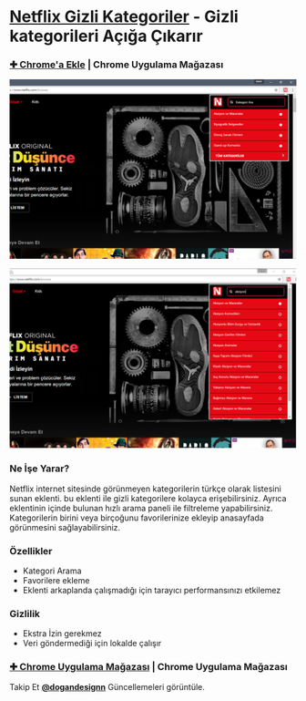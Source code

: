 # [Netflix Gizli Kategoriler](https://chrome.google.com/webstore/detail/netflix-gizli-kategoriler/jnieeckgpigfaegdlpndmnkblboefefg) - Gizli kategorileri Açığa Çıkarır

### [✚ Chrome'a Ekle](https://chrome.google.com/webstore/detail/netflix-gizli-kategoriler/jnieeckgpigfaegdlpndmnkblboefefg) | Chrome Uygulama Mağazası

[![Netflix Categories Chrome Extension Screenshot](/screen/1.png)](https://chrome.google.com/webstore/detail/netflix-gizli-kategoriler/jnieeckgpigfaegdlpndmnkblboefefg)

[![Netflix Categories Chrome Extension Screenshot](/screen/2.png)](https://chrome.google.com/webstore/detail/netflix-gizli-kategoriler/jnieeckgpigfaegdlpndmnkblboefefg)

### Ne İşe Yarar?

Netflix internet sitesinde görünmeyen kategorilerin türkçe olarak listesini sunan eklenti. bu eklenti ile gizli kategorilere kolayca erişebilirsiniz. Ayrıca eklentinin içinde bulunan hızlı arama paneli ile filtreleme yapabilirsiniz. Kategorilerin birini veya birçoğunu favorilerinize ekleyip anasayfada görünmesini sağlayabilirsiniz.

### Özellikler
- Kategori Arama
- Favorilere ekleme
- Eklenti arkaplanda çalışmadığı için tarayıcı performansınızı etkilemez

### Gizlilik
- Ekstra İzin gerekmez
- Veri göndermediği için lokalde çalışır

### [✚ Chrome Uygulama Mağazası](https://chrome.google.com/webstore/detail/netflix-gizli-kategoriler/jnieeckgpigfaegdlpndmnkblboefefg) | Chrome Uygulama Mağazası
Takip Et [**@dogandesignn**](http://twitter.com/dogandesignn) Güncellemeleri görüntüle.